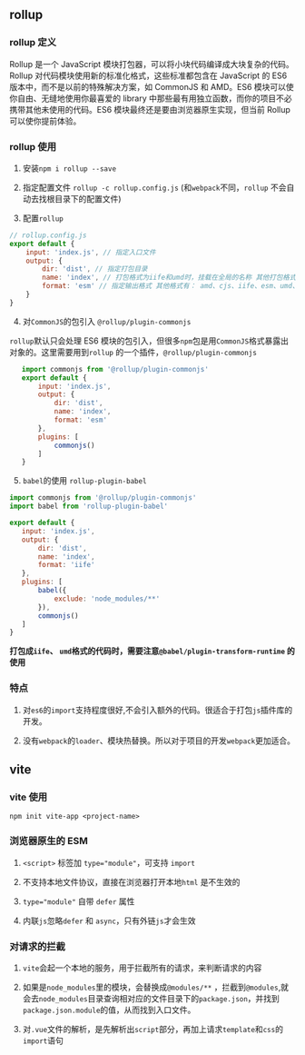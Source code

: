 ## rollup

### rollup 定义

Rollup 是一个 JavaScript 模块打包器，可以将小块代码编译成大块复杂的代码。Rollup 对代码模块使用新的标准化格式，这些标准都包含在 JavaScript 的 ES6 版本中，而不是以前的特殊解决方案，如 CommonJS 和 AMD。ES6 模块可以使你自由、无缝地使用你最喜爱的 library 中那些最有用独立函数，而你的项目不必携带其他未使用的代码。ES6 模块最终还是要由浏览器原生实现，但当前 Rollup 可以使你提前体验。

### rollup 使用

1. 安装`npm i rollup --save`

2. 指定配置文件 `rollup -c rollup.config.js` (和`webpack`不同，`rollup` 不会自动去找根目录下的配置文件)

3. 配置`rollup`

```js
// rollup.config.js
export default {
    input: 'index.js', // 指定入口文件
    output: {
        dir: 'dist', // 指定打包目录
        name: 'index', // 打包格式为iife和umd时，挂载在全局的名称 其他打包格式可不写
        format: 'esm' // 指定输出格式 其他格式有： amd、cjs、iife、esm、umd、system
    }
}
```

4. 对`CommonJS`的包引入 `@rollup/plugin-commonjs`

 `rollup`默认只会处理 ES6 模块的包引入，但很多`npm`包是用`CommonJS`格式暴露出对象的。这里需要用到`rollup` 的一个插件，`@rollup/plugin-commonjs`

 ```js
    import commonjs from '@rollup/plugin-commonjs'
    export default {
        input: 'index.js',
        output: {
            dir: 'dist',
            name: 'index', 
            format: 'esm'
        },
        plugins: [
            commonjs()
        ]
    }
 ```

 5. `babel`的使用  `rollup-plugin-babel`
 ```js
 import commonjs from '@rollup/plugin-commonjs'
 import babel from 'rollup-plugin-babel'

 export default {
    input: 'index.js',
    output: {
        dir: 'dist',
        name: 'index',
        format: 'iife' 
    },
    plugins: [
        babel({
            exclude: 'node_modules/**' 
        }),
        commonjs()
    ]
 }
 ```

__打包成`iife`、 `umd`格式的代码时，需要注意`@babel/plugin-transform-runtime` 的使用__


 ### 特点

 1. 对`es6`的`import`支持程度很好,不会引入额外的代码。很适合于打包`js`插件库的开发。

 2. 没有`webpack`的`loader`、模块热替换。所以对于项目的开发`webpack`更加适合。

## vite

### vite 使用

 `npm init vite-app <project-name>`

### 浏览器原生的 ESM

 1. `<script>` 标签加 `type="module"`，可支持 `import`

 2. 不支持本地文件协议，直接在浏览器打开本地`html` 是不生效的

 3. `type="module"` 自带 `defer` 属性

 4. 内联`js`忽略`defer` 和 `async`，只有外链`js`才会生效 

### 对请求的拦截

 1. `vite`会起一个本地的服务，用于拦截所有的请求，来判断请求的内容

 2. 如果是`node_modules`里的模块，会替换成`@modules/**` ，拦截到`@modules`,就会去`node_modules`目录查询相对应的文件目录下的`package.json`，并找到`package.json.module`的值，从而找到入口文件。

 3. 对`.vue`文件的解析，是先解析出`script`部分，再加上请求`template`和`css`的`import`语句